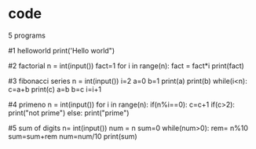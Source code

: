 # code
5 programs

#1 helloworld
print('Hello world")

#2 factorial
n = int(input())
fact=1
for i in range(n):
  fact = fact*i
print(fact)

#3 fibonacci series
n = int(input())
i=2
a=0
b=1
print(a)
print(b)
while(i<n):
  c=a+b
  print(c)
  a=b
  b=c
  i=i+1

#4 primeno
n = int(input())
for i in range(n):
  if(n%i==0):
    c=c+1
  if(c>2):
    print("not prime")
   else:
    print("prime")

#5 sum of digits
n= int(input())
num = n
sum=0
while(num>0):
  rem= n%10
  sum=sum+rem
  num=num/10
print(sum)
